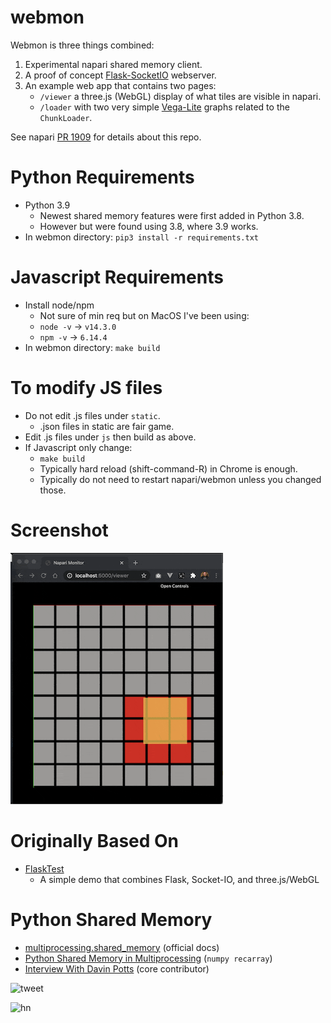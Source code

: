# webmon

Webmon is three things combined:
1. Experimental napari shared memory client.
2. A proof of concept [Flask-SocketIO](https://flask-socketio.readthedocs.io/en/latest/) webserver.
3. An example web app that contains two pages:
    * `/viewer` a three.js (WebGL) display of what tiles are visible in napari.
    * `/loader` with two very simple [Vega-Lite](https://vega.github.io/vega-lite/) graphs related to the `ChunkLoader`.

See napari [PR 1909](https://github.com/napari/napari/pull/1909) for details about this repo.

# Python Requirements

* Python 3.9
    * Newest shared memory features were first added in Python 3.8.
    * However but were found using 3.8, where 3.9 works.
* In webmon directory: `pip3 install -r requirements.txt`

# Javascript Requirements

* Install node/npm
    * Not sure of min req but on MacOS I've been using:
    * `node -v` -> `v14.3.0`
    * `npm -v` -> `6.14.4`
* In webmon directory: `make build`

# To modify JS files

* Do not edit .js files under `static`.
    * .json files in static are fair game.
* Edit .js files under `js` then build as above.
* If Javascript only change:
   * `make build`
   * Typically hard reload (shift-command-R) in Chrome is enough.
   * Typically do not need to restart napari/webmon unless you changed those.

# Screenshot

![](images/screenshot.png)

# Originally Based On
* [FlaskTest](https://github.com/ageller/FlaskTest)
    * A simple demo that combines Flask, Socket-IO, and three.js/WebGL

# Python Shared Memory

* [multiprocessing.shared_memory](https://docs.python.org/3/library/multiprocessing.shared_memory.html) (official docs)
* [Python Shared Memory in Multiprocessing](https://mingze-gao.com/posts/python-shared-memory-in-multiprocessing/) (`numpy recarray`)
* [Interview With Davin Potts](https://www.vertica.com/blog/one-on-one-davin-potts-3-news-for-upcoming-python-release-3-8/) (core contributor)

![tweet](https://user-images.githubusercontent.com/4163446/100826307-090b3e00-3428-11eb-80ca-84c704b3ff5d.png)

![hn](https://user-images.githubusercontent.com/4163446/100826691-e7f71d00-3428-11eb-8438-ebca491d6f1a.png)

